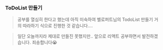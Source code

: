 ### ToDoList 만들기

> 공부를 열심히 한다고 했는데 아직 미숙하여 벨로퍼트님의 TodoList 만들기 거의 따라하기 식으로 진행한 것 같습니다....

> 일단 오늘까지라 제대로 만들진 못했지만.. 앞으로 리액트 공부하면서 발전하겠습니다. 죄송합니다😭
